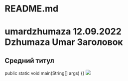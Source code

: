 # README.md
umardzhumaza 12.09.2022 Dzhumaza Umar
Заголовок
====
Средний титул
------
public static void main(String[] args) {}
![](https://www.inapps.net/wp-content/uploads/2022/05/java_logo_640.jpg)
